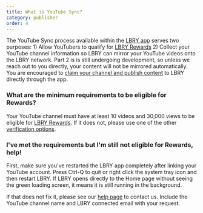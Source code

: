 ```yaml
---
title: What is YouTube Sync?
category: publisher
order: 4
---
```

The YouTube Sync process available within the [LBRY app](https://lbry.io/get) serves two purposes: 1) Allow YouTubers to qualify for [LBRY Rewards](https://lbry.io/faq/rewards) 2) Collect your YouTube channel information so LBRY can mirror your YouTube videos onto the LBRY network. Part 2 is is still undergoing development, so unless we reach out to you directly, your content will not be mirrored automatically. You are encouraged to [claim your channel and publish content](https://lbry.io/faq/how-to-publish) to LBRY directly through the app.   

### What are the minimum requirements to be eligible for Rewards?
Your YouTube channel must have at least 10 videos and 30,000 views to be eligible for [LBRY Rewards]((https://lbry.io/faq/rewards)). If it does not, please use one of the other [verification options](https://lbry.io/faq/identity-requirements).

### I've met the requirements but I'm still not eligible for Rewards, help! 
First, make sure you've restarted the LBRY app completely after linking your YouTube account. Press Ctrl-Q to quit or right click the system tray icon and then restart LBRY. If LBRY opens directly to the Home page without seeing the green loading screen, it means it is still running in the background. 

If that does not fix it, please see our [help page](https://lbry.io/faq/how-to-report-bugs) to contact us. Include the YouTube channel name and LBRY connected email with your request.  
